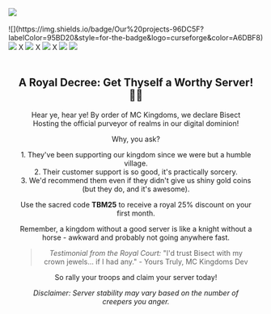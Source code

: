 <img src="https://www.bisecthosting.com/images/CF/MCKingdoms/BH_MC_HEADER.webp" alt=" ">‎ 

<div style="display: flex; justify-content: center; align-items: center; flex-wrap: wrap; gap: 10px;">
    ![](https://img.shields.io/badge/Our%20projects-96DC5F?labelColor=95BD20&style=for-the-badge&logo=curseforge&color=A6DBF8)
    <!-- Fügen Sie hier die anderen Badges hinzu -->
</div>

<img src="https://www.bisecthosting.com/images/CF/MCKingdoms/BH_MC_BANNER1.webp" alt=" ">
X
<img src="https://www.bisecthosting.com/images/CF/MCKingdoms/BH_MC_BANNER3.webp" alt=" ">
X
<img src="https://www.bisecthosting.com/images/CF/MCKingdoms/BH_MC_BANNER2.webp" alt=" ">
X
<img src="https://www.bisecthosting.com/images/CF/MCKingdoms/BH_MC_PROMO.webp" alt=" ">
<img src="https://www.bisecthosting.com/images/CF/MCKingdoms/BH_MC_PROMO.webp" alt=" ">

<div style="text-align: center; padding: 20px;">
    <h2>A Royal Decree: Get Thyself a Worthy Server! 👑🏰</h2>
    <p>Hear ye, hear ye! By order of MC Kingdoms, we declare Bisect Hosting the official purveyor of realms in our digital dominion!</p>
    <p>Why, you ask?</p>
    <ul style="list-style-type: none; padding: 0;">
        <li>1. They've been supporting our kingdom since we were but a humble village.</li>
        <li>2. Their customer support is so good, it's practically sorcery.</li>
        <li>3. We'd recommend them even if they didn't give us shiny gold coins (but they do, and it's awesome).</li>
    </ul>
    <p>Use the sacred code <strong>TBM25</strong> to receive a royal 25% discount on your first month.</p>
    <p>Remember, a kingdom without a good server is like a knight without a horse - awkward and probably not going anywhere fast.</p>
    <blockquote>
        <p><em>Testimonial from the Royal Court:</em> "I'd trust Bisect with my crown jewels... if I had any." - Yours Truly, MC Kingdoms Dev</p>
    </blockquote>
    <p>So rally your troops and claim your server today!</p>
    <p><em>Disclaimer: Server stability may vary based on the number of creepers you anger.</em></p>
</div>
